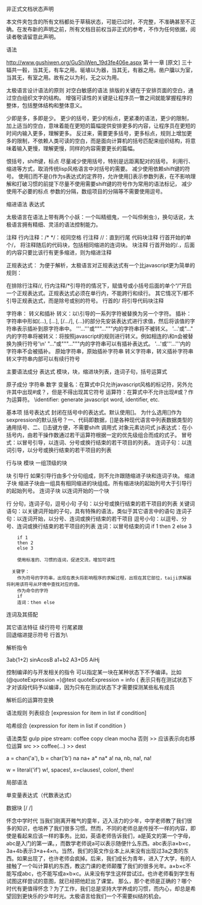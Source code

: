 非正式文档状态声明

本文件夹包含的所有文档都处于草稿状态，可能已过时，不完整，不准确甚至不正确。在发布新的声明之前，所有文档目前权当非正式的参考，不作为任何依据，阅读者敬请留意此声明。

语法

  http://www.gushiwen.org/GuShiWen_19d3fe406e.aspx
      第十一章
      [原文]
      三十辐共一毂，当其无，有车之用。埏埴以为器，当其无，有器之用。凿户牖以为室，当其无，有室之用。故有之以为利，无之以为用。

太极语言设计语法的原则
  对空白敏感的语法
    排版的关键在于安排页面的空白，通过空白组织文字的结构。
    增强可读性的关键是让程序员一瞥之间就能掌握程序的整体，包括整体结构和整体意义。    

  少即是多，多即是少。
    更少的括号，更少的标点，更紧凑的语法，更少的限制，加上适当的空白，意味着能在更短的篇幅提供安排更多的内容，让程序员在更短的时间内输入更多，理解更多。
    反过来，需要更多括号，更多标点，规则上增加更多的限制，不依赖人类可读的空白，而是面向计算机的括号匹配来组织结构，将意味着输入更慢，理解更慢，同样的内容需要更长的篇幅。

  恨括号，shift键，标点
    尽量减少使用括号，特别是远距离配对的括号。
    利用行、缩进等方式，取消传统lisp风格语言中对括号的需要。
    减少使用依赖shift键的符号。
    使用[]而不是()作为s表达式的定界符，允许使用[]表示参数列表，在不影响理解和打破习惯的前提下尽量不使用需要shift键的符号作为常用的语法标记，
    减少使用不必要的标点
      参数的分隔，数组项目的分隔等不需要使用逗号。

  缩进语法
    表达式  

太极语言在语法上带有两个小妖：一个叫精细鬼，一个叫伶俐虫:)，换句话说，太极语言拥有精细、灵活的语法控制能力。

注释
  行内注释：/* */：视同空格
  行注释 //：直到行尾
  代码块注释 行首开始的单个/， 将注释随后的代码块，包括相同缩进的连词块。
  块注释 行首开始的/.，后面的内容只要比该行有更多缩进，则为缩进注释

正规表达式：
  为便于解析，太极语言对正规表达式有一个比javascript更为简单的规则：

  在排除行注释//, 行内注释/*引导符的情况下，赋值号或小括号后面的单个“/”开启一个正规表达式。正规表达式必须在单行内，不能跨行和续行。
  其它情况下/都不引导正规表达式，而是除号或别的符号。
  行首的/ 将引导代码块注释

字符串：
  转义和插补
  转义：以\引导的一系列字符被替换为另一个字符。
  插补：字符串中形如(...), [...], [/.../], {...}的部分先安装表达式进行求值，然后将该值的字符串表示插补到原字符串中。
  '''...'''或"""..."""内的字符串将不被转义。
  '...'或"..." 内的字符串将被转义：将按照javascript的规则进行转义。例如相连的\和n会被替换为换行符号'\n'
  "..."或"""..."""内的字符串可以有插补表达式。
  '...'或'''...'''内的字符串不会被插补。
  原始字符串，原始插补字符串
  转义字符串，转义插补字符串
  转义字符串内部可以有续行符号


主要语法成分
  表达式
    模块，块，缩进块列表，连词子句，括号运算式

原子成分
  字符串
  数字
  变量名：在算式中只允许javascript风格的标记符，另外允许其中出现#或？，但是不得出现其它符号
  运算符：在算式中不允许出现#或？作为运算符。
  \identifier: generate javascript word, identifier, etc.

基本项
  括号表达式
    封闭在括号中的表达式。默认使用[]。
    为什么选用[]作为sexpression的默认括号？一、代码即数据，[]是各种现代语言中列表数据类型的通用括号、二、[]击键方便，不需要shift
  调用式
  对象元素访问式
  js表达式：在小括号内，由若干操作数通过若干运算符根据一定的优先级组合而成的式子。
  冒号式：以冒号引导，以连词、分号或换行结束的若干项目的列表。
  连词子句：以连词引导，以分号或换行结束的若干项目的列表

行与块
  模块
    一组顶级的块

  块
    引导行
      如果引导行由多个分句组成，则不允许跟随缩进子块和连词子块。
    缩进子块
      缩进子块由一组具有相同缩进的块组成。所有缩进块的起始列号大于引导行的起始列号。
    连词子块
      以连词开始的一个块

  行
    分句，连词子句，逗号小句
    子句：以分号或换行结束的若干项目的列表
    关键词语句：以关键词开始的子句，具有特殊的语法，类似于其它语言中的语句
    连词子句：以连词开始，以分号、连词或换行结束的若干项目
    逗号小句：以逗号、分号、连词或换行结束的若干项目的列表
    连词：以冒号结束的词
        if 1 then 2 else 3

        if 1
        then 2
        else 3

        使用标准的、习惯的连词，促进交流，增加可读性

      关键字：
        作为符号的字符串，出现在表头将影响程序的求解过程，出现在其它部位，taiji求解器将利用该符号从环境中查找对应的值。
        作为命令的字符
        if 
        连词：then else

连词及其搭配


其它语法特征
  续行符号 行尾紧跟\
  回退缩进提示符号 行首为\

解析指令

  3ab(1+2)
  sinAcosB
  a1+b2
  A3+D5
  AiHj

控制编译的与开发相关的指令
  可以指定某一块在某种状态下不予编译。比如
   (@quoteExpression =)@test quoteExpression = info {
  表示只有在测试状态下才对该段代码予以编译，因为只有在测试状态下才需要探测某些私有成员

解析后的运算符变换

语法规则
  列表综合
    [expression for item in list if condition]

  哈希综合
    {expression for item in list if condition }

语法类型
  gulp pipe
  stream: coffee copy clean mocha
  否则 >> 应该表示向右移位运算
  src >> coffee(...) >> dest

a = chan('a'), b = char('b')
na
na+
a*
na*
a!
na, nb,
na!, na!

w = literal('if')
w!, spaces!, x=clauses!, colon!, then! 

局部语法

单变量表达式（代数表达式）

数据块 [/ /]

怀念中学时代
  当我们刚离开稚气的童年，迈入活力的少年，中学老师教了我们很多的知识，也培养了我们很多习惯。然而，不同的老师总是传授不一样的内容，即使是看起来应该一样的事务。比如，英语老师告诉我们，a是英文的第一个字母，abc是入门的第一课。，而数学老师说a可以表示随便什么东西。abc表示a×b×c，3a+4b表示3×a+4×n。当然，我们的英文作业本上从来没有出现过3a之类的东西。如果出现了，也许老师会疯掉。后来，我们成长为青年，进入了大学，有的人接触了一个叫计算机的东西，教这门课的老师颠覆了我们的很多光年。a×b×c不能写成abc，也不能写成a×b×c。从来没有学生这样尝试过。也许老师看到学生有试图这样尝试的意图，就已经把他赶出了课堂。
  那么，那个老师是正确的？哪个时代有更值得怀念？为了工作，我们总是坚持大学养成的习惯，而内心，却总是希望回到更快乐的少年时光。太极语言给我们一个不需要纠结的机会。